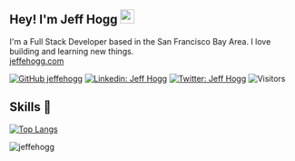 ## Hey! I'm Jeff Hogg <img src="https://media.giphy.com/media/hvRJCLFzcasrR4ia7z/giphy.gif" width="25px">

I'm a Full Stack Developer based in the San Francisco Bay Area. I love building and learning new things.
<br>
<a href="https://jeffehogg.com">
jeffehogg.com
</a>

[![GitHub jeffehogg](https://img.shields.io/github/followers/jeffehogg?label=follow&style=social)](https://github.com/jeffehogg)
[![Linkedin: Jeff Hogg](https://img.shields.io/badge/-Hogg%20Jeff-blue?style=flat-square&logo=Linkedin&logoColor=white&link=https://www.linkedin.com/in/jeffhogg/)](https://www.linkedin.com/in/jeffhogg/)
[![Twitter: Jeff Hogg](https://img.shields.io/twitter/follow/jeffehogg?style=social)](https://twitter.com/jeffehogg)
![Visitors](https://visitor-badge.glitch.me/badge?page_id=jeffehogg&left_color=gray&right_color=blue)

## Skills 🔧

[![Top Langs](https://github-readme-stats.vercel.app/api/top-langs/?username=jeffehogg&layout=compact&theme=dark)](https://github.com/jeffehogg/github-readme-stats)

<img src="https://github-readme-stats.vercel.app/api?username=jeffehogg&show_icons=true&theme=dark" alt="jeffehogg" />
</div>
